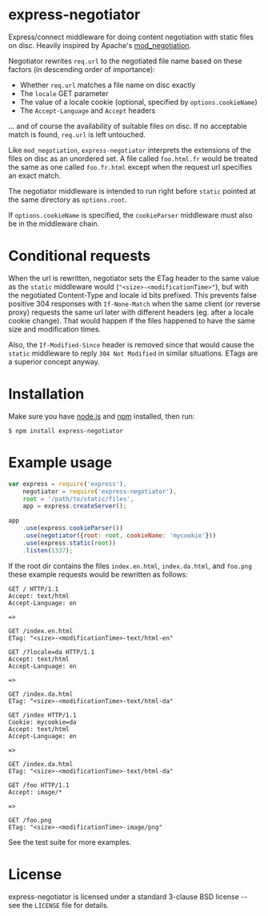 express-negotiator
==================

Express/connect middleware for doing content negotiation with static
files on disc. Heavily inspired by Apache's <a
href="http://httpd.apache.org/docs/2.2/mod/mod_negotiation.html">mod_negotiation</a>.

Negotiator rewrites `req.url` to the negotiated file name based on
these factors (in descending order of importance):

* Whether `req.url` matches a file name on disc exactly
* The `locale` GET parameter
* The value of a locale cookie (optional, specified by `options.cookieName`)
* The `Accept-Language` and `Accept` headers

... and of course the availability of suitable files on disc. If no
acceptable match is found, `req.url` is left untouched.

Like `mod_negotiation`, `express-negotiator` interprets the extensions
of the files on disc as an unordered set. A file called `foo.html.fr`
would be treated the same as one called `foo.fr.html` except when the
request url specifies an exact match.

The negotiator middleware is intended to run right before `static`
pointed at the same directory as `options.root`.

If `options.cookieName` is specified, the `cookieParser` middleware
must also be in the middleware chain.


Conditional requests
====================

When the url is rewritten, negotiator sets the ETag header to the same
value as the `static` middleware would
(`"<size>-<modificationTime>"`), but with the negotiated Content-Type
and locale id bits prefixed. This prevents false positive 304
responses with `If-None-Match` when the same client (or reverse proxy)
requests the same url later with different headers (eg. after a locale
cookie change). That would happen if the files happened to have the
same size and modification times.

Also, the `If-Modified-Since` header is removed since that would cause
the `static` middleware to reply `304 Not Modified` in similar
situations. ETags are a superior concept anyway.

Installation
============

Make sure you have <a href="http://nodejs.org/">node.js</a> and <a
href="http://npmjs.org/">npm</a> installed, then run:

```
$ npm install express-negotiator
```

Example usage
=============

```javascript
var express = require('express'),
    negotiator = require('express-negotiator'),
    root = '/path/to/static/files',
    app = express.createServer();

app
    .use(express.cookieParser())
    .use(negotiator({root: root, cookieName: 'mycookie'}))
    .use(express.static(root))
    .listen(1337);
```

If the root dir contains the files `index.en.html`, `index.da.html`,
and `foo.png` these example requests would be rewritten as follows:

```
GET / HTTP/1.1
Accept: text/html
Accept-Language: en

=>

GET /index.en.html
ETag: "<size>-<modificationTime>-text/html-en"
```

```
GET /?locale=da HTTP/1.1
Accept: text/html
Accept-Language: en

=>

GET /index.da.html
ETag: "<size>-<modificationTime>-text/html-da"
```

```
GET /index HTTP/1.1
Cookie: mycookie=da
Accept: text/html
Accept-Language: en

=>

GET /index.da.html
ETag: "<size>-<modificationTime>-text/html-da"
```

```
GET /foo HTTP/1.1
Accept: image/*

=>

GET /foo.png
ETag: "<size>-<modificationTime>-image/png"
```

See the test suite for more examples.

License
=======

express-negotiator is licensed under a standard 3-clause BSD license
-- see the `LICENSE` file for details.
